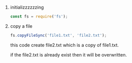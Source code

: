 1. initializzzzzzing

    ```js
    const fs = require('fs');
    ```
2. copy a file

    ```js
    fs.copyFileSync('file1.txt', 'file2.txt');
    ```
    this code create file2.txt which is a copy of file1.txt.

    if the file2.txt is already exist then it will be overwritten.
